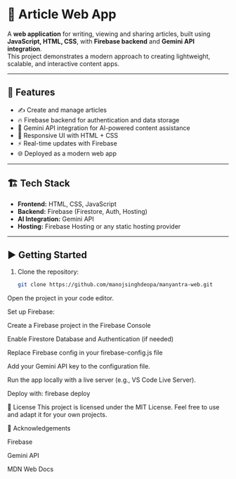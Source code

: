 # 📰 Article Web App

A **web application** for writing, viewing and sharing articles, built using **JavaScript, HTML, CSS**, with **Firebase backend** and **Gemini API integration**.  
This project demonstrates a modern approach to creating lightweight, scalable, and interactive content apps.

---

## 🚀 Features

- ✍️ Create and manage articles  
- 🔥 Firebase backend for authentication and data storage  
- 🤖 Gemini API integration for AI-powered content assistance  
- 🎨 Responsive UI with HTML + CSS  
- ⚡ Real-time updates with Firebase  
- 🌐 Deployed as a modern web app  

---

## 🏗 Tech Stack

- **Frontend:** HTML, CSS, JavaScript  
- **Backend:** Firebase (Firestore, Auth, Hosting)  
- **AI Integration:** Gemini API  
- **Hosting:** Firebase Hosting or any static hosting provider  

---

## ▶️ Getting Started

1. Clone the repository:
   ```bash
   git clone https://github.com/manojsinghdeopa/manyantra-web.git
Open the project in your code editor.


Set up Firebase:

Create a Firebase project in the Firebase Console

Enable Firestore Database and Authentication (if needed)

Replace Firebase config in your firebase-config.js file

Add your Gemini API key to the configuration file.

Run the app locally with a live server (e.g., VS Code Live Server).

Deploy with: firebase deploy


📜 License
This project is licensed under the MIT License.
Feel free to use and adapt it for your own projects.


🙌 Acknowledgements

Firebase

Gemini API

MDN Web Docs
